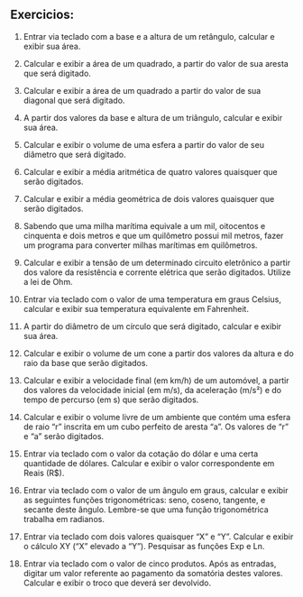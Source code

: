 ## Exercicios:

01. Entrar via teclado com a base e a altura de um retângulo, calcular e exibir sua área.

02. Calcular e exibir a área de um quadrado, a partir do valor de sua aresta que será digitado.

03. Calcular e exibir a área de um quadrado a partir do valor de sua diagonal que será digitado.

04. A partir dos valores da base e altura de um triângulo, calcular e exibir sua área.

05. Calcular e exibir o volume de uma esfera a partir do valor de seu diâmetro que será digitado.

06. Calcular e exibir a média aritmética de quatro valores quaisquer que serão digitados.

07. Calcular e exibir a média geométrica de dois valores quaisquer que serão digitados.

08. Sabendo que uma milha marítima equivale a um mil, oitocentos e cinquenta e dois metros e que um quilômetro possui mil metros, fazer um programa para converter milhas marítimas em quilômetros.

09. Calcular e exibir a tensão de um determinado circuito eletrônico a partir dos valore da resistência e corrente elétrica que serão digitados. Utilize a lei de Ohm.

10. Entrar via teclado com o valor de uma temperatura em graus Celsius, calcular e exibir sua temperatura equivalente em Fahrenheit.

11. A partir do diâmetro de um círculo que será digitado, calcular e exibir sua área.

12. Calcular e exibir o volume de um cone a partir dos valores da altura e do raio da base que serão digitados.

13. Calcular e exibir a velocidade final (em km/h) de um automóvel, a partir dos valores da velocidade inicial (em m/s), da aceleração (m/s²) e do tempo de percurso (em s) que serão digitados.

14. Calcular e exibir o volume livre de um ambiente que contém uma esfera de raio “r” inscrita em um cubo perfeito de aresta “a”. Os valores de “r” e “a” serão digitados.

15. Entrar via teclado com o valor da cotação do dólar e uma certa quantidade de dólares. Calcular e exibir o valor correspondente em Reais (R$).

16. Entrar via teclado com o valor de um ângulo em graus, calcular e exibir as seguintes funções trigonométricas: seno, coseno, tangente, e secante deste ângulo. Lembre-se que uma função trigonométrica trabalha em radianos.

17. Entrar via teclado com dois valores quaisquer “X” e “Y”. Calcular e exibir o cálculo XY (“X” elevado a “Y”). Pesquisar as funções Exp e Ln.

18. Entrar via teclado com o valor de cinco produtos. Após as entradas, digitar um valor referente ao pagamento da somatória destes valores. Calcular e exibir o troco que deverá ser devolvido.

